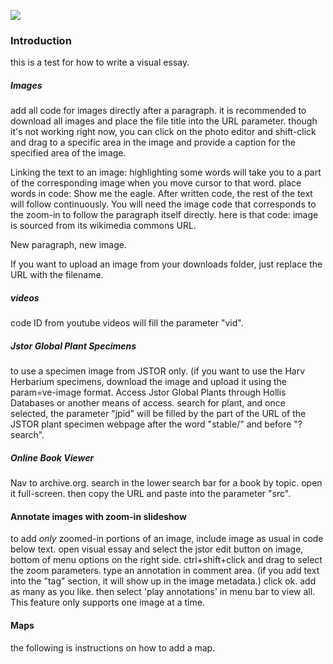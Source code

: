 <a href="https://www.juncture-digital.org"><img src="https://juncture-digital.github.io/juncture/static/images/ve-button.png"></a>

<param ve-config 
       title="Yerba Mate: From Sacred Drink to Caffeinated Star"
       source-image="https://upload.wikimedia.org/wikipedia/commons/b/bf/Timber_between_Larch_Mountain_and_Mount_Hood_%284587520152%29.jpg"
       banner="https://upload.wikimedia.org/wikipedia/commons/b/bf/Timber_between_Larch_Mountain_and_Mount_Hood_%284587520152%29.jpg"
       author="Hannah Hardenbergh"
       layout="vertical">

### Introduction
this is a test for how to write a visual essay. 

##### Images
add all code for images directly after a paragraph. it is recommended to download all images and place the file title into the URL parameter. though it's not working right now, you can click on the photo editor and shift-click and drag to a specific area in the image and provide a caption for the specified area of the image. 

Linking the text to an image: 
highlighting some words will take you to a part of the corresponding image when you move cursor to that word. place words in code: 
<span data-mouseover-image-zoomto="147,105,340,232">
       Show me the eagle. 
       </span>
After written code, the rest of the text will follow continuously. You will need the image code that corresponds to the zoom-in to follow the paragraph itself directly. here is that code: image is sourced from its wikimedia commons URL.
<param ve-image 
       label="*Shaman drum." 
       description="Photograph" 
       license="public domain" 
       url="https://upload.wikimedia.org/wikipedia/commons/7/78/Weeping_larch.jpg">

New paragraph, new image.
<param ve-image 
       label="*Hamatsa Emerging From The Woods*, 1914. Photo by E.S. Curtis." 
       description="Photograph" 
       license="public domain" 
       url="https://upload.wikimedia.org/wikipedia/commons/5/52/Hamatsa_shaman.jpg" region="468,765,612,418">

If you want to upload an image from your downloads folder, just replace the URL with the filename.
<param ve-image 
       label="James Ward Sketch of Larch Tree, 1859" 
       description="Photograph" 
       license="public domain"
       url="16-07-06-Rathaus_Graz_Turmblick-RR2_0275.jpg">

##### videos
code ID from youtube videos will fill the parameter "vid".
<param ve-video 
       vid="aSprX-NIr14" >

##### Jstor Global Plant Specimens
to use a specimen image from JSTOR only. (if you want to use the Harv Herbarium specimens, download the image and upload it using the param=ve-image format. Access Jstor Global Plants through Hollis Databases or another means of access. search for plant, and once selected, the parameter "jpid" will be filled by the part of the URL of the JSTOR plant specimen webpage after the word "stable/" and before "?search".
<param ve-plant-specimen 
       jpid="10.5555/al.ap.specimen.p00662193">

##### Online Book Viewer
Nav to archive.org. search in the lower search bar for a book by topic. open it full-screen. then copy the URL and paste into the parameter "src".
<param ve-iframe 
       src="https://archive.org/details/Galaxy_v18n06_1960-08/page/n3/mode/2up?view=theater">

<param ve-entity 
       eid="Q155" 
       title="Brazil">
<param ve-entity 
       eid="Q267376" 
       title="World Tree">
<param ve-entity 
       eid="Q210377" 
       title="gauchos">
<param ve-entity 
       eid="Q46429" 
       title=“Guaraní people”>
<param ve-entity 
       eid="Q84263196" 
       title=“COVID-19 pandemic”>

#### Annotate images with zoom-in slideshow

to add *only* zoomed-in portions of an image, include image as usual in code below text. open visual essay and select the jstor edit button on image, bottom of menu options on the right side. ctrl+shift+click and drag to select the zoom parameters. type an annotation in comment area. (if you add text into the "tag" section, it will show up in the image metadata.) click ok. add as many as you like. then select 'play annotations' in menu bar to view all. This feature only supports one image at a time.
<param ve-image 
       description="Photograph" 
       license="public domain"
       url="16-07-06-Rathaus_Graz_Turmblick-RR2_0275.jpg"
       >

#### Maps
the following is instructions on how to add a map.
<param ve-map
       title=Larches Native to Siberia
       center="53.524605, 107.963269"
       zoom=6
       >

